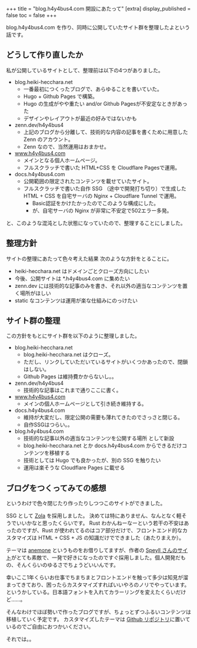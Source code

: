 +++
title = "blog.h4y4bus4.com 開設にあたって"
[extra]
display_published = false
toc = false
+++

blog.h4y4bus4.com を作り、同時に公開していたサイト群を整理したよという話です。

## どうして作り直したか
私が公開しているサイトとして、整理前は以下の4つがありました。

- blog.heiki-hecchara.net
    - 一番最初につくったブログで、あらゆることを書いていた。
    - Hugo + Github Pages で構築。
    - Hugo の生成がやや重たい and/or Github Pagesが不安定なときがあった
    - デザインやレイアウトが最近の好みではないかも
- zenn.dev/h4y4bus4
    - 上記のブログから分離して、技術的な内容の記事を書くために用意した Zenn のアカウント。
    - Zenn なので、当然運用はおまかせ。
- www.h4y4bus4.com
    - メインとなる個人ホームページ。
    - フルスクラッチで書いた HTML+CSS を Cloudflare Pagesで運用。
- docs.h4y4bus4.com
    - 公開範囲の限定されたコンテンツを載せていたサイト。
    - フルスクラッチで書いた自作 SSG （途中で開発打ち切り）で生成した HTML + CSS を自宅サーバの Nginx + Cloudflare Tunnel で運用。
        - Basic認証をかけたかったのでこのような構成にした。
        - が、自宅サーバの Nginx が非常に不安定で502エラー多発。

と、このような混沌とした状態になっていたので、整理することにしました。

## 整理方針
サイトの整理にあたって色々考えた結果 次のような方針をとることに。

- heiki-hecchara.net はドメインごとクローズ方向にしたい
- 今後、公開サイトは *.h4y4bus4.com に集めたい
- zenn.dev には技術的な記事のみを書き、それ以外の適当なコンテンツを置く場所がほしい
- static なコンテンツは運用が楽な仕組みにのっけたい

## サイト群の整理
この方針をもとにサイト群を以下のように整理しました。

- blog.heiki-hecchara.net
    - blog.heiki-hecchara.net はクローズ。
    - ただし、リンクしていただいているサイトがいくつかあったので、閉鎖はしない。
    - Github Pages は維持費かからないし。。
- zenn.dev/h4y4bus4
    - 技術的な記事はこれまで通りここに書く。
- www.h4y4bus4.com 
    - メインの個人ホームページとして引き続き維持する。
- docs.h4y4bus4.com
    - 維持が大変だし、限定公開の需要も薄れてきたのでさっさと閉じる。
    - 自作SSGはつらい。。
- blog.h4y4bus4.com
    - 技術的な記事以外の適当なコンテンツを公開する場所 として新設
    - blog.heiki-hecchara.net とか docs.h4y4bus4.com からできるだけコンテンツを移植する
    - 技術としては Hugo でも良かったが、別の SSG を触りたい
    - 運用は楽そうな Cloudflare Pages に載せる

## ブログをつくってみての感想
というわけで色々閉じたり作ったりしつつこのサイトができました。

SSG として [Zola](https://www.getzola.org/) を採用しました。
決めては特にありません、なんとなく軽そうでいいかなと思ったくらいです。
Rust わかんねーなーという若干の不安はあったのですが、Rust が使われてるのはコア部分だけで、フロントエンド的なカスタマイズは HTML + CSS + JS の知識だけでできました（あたりまえか）。

テーマは [anemone](https://github.com/Speyll/anemone) というものをお借りしてますが、作者の [Speyll さんのサイト](https://speyllsite.pages.dev/)がとても素敵で、一発で好きになったのですぐ採用しました。個人開発だもの、そんくらいのゆるさでちょうどいいんです。

幸いここ1年くらいお仕事でちまちまとフロントエンドを触って多少は知見が溜まってきており、困ったらカスタマイズすればいいやろのノリでやっています。
というかしている。日本語フォントを入れてカラーリングを変えたくらいだけど……。

そんなわけでほぼ勢いで作ったブログですが、ちょっとずつふるいコンテンツは移植していく予定です。
カスタマイズしたテーマは [Github リポジトリ](https://github.com/Hayabusa58/blog.h4y4bus4.com)に置いているのでご自由におつかいください。

それでは。。
<!-- ![alt text](./image.png) -->